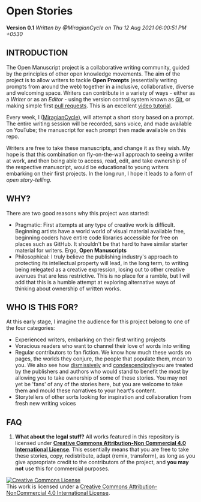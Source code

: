 # Open Stories 
**Version 0.1** 
*Written by @MiragianCycle on Thu 12 Aug 2021 06:00:51 PM +0530*

## INTRODUCTION
The Open Manuscript project is a collaborative writing community, guided by the principles of other open knowledge movements. The aim of the project is to allow writers to tackle **Open Prompts** (essentially writing prompts from around the web) together in a inclusive, collaborative, diverse and welcoming space. Writers can contribute in a variety of ways - either as a *Writer* or as an *Editor* - using the version control system known as [Git](https://git-scm.com/), or making simple first [pull requests](https://www.firsttimersonly.com/). This is an excellent [video tutorial](https://www.youtube.com/watch?v=rgbCcBNZcdQ).

Every week, I ([MiragianCycle](https://theena.net/)), will attempt a short story based on a prompt. The entire writing session will be recorded, sans voice, and made available on YouTube; the manuscript for each prompt then made available on this repo. 

Writers are free to take these manuscripts, and change it as they wish. My hope is that this combination on fly-on-the-wall approach to seeing a writer at work, and then being able to access, read, edit, and take ownership of the respective manuscript, would be educational to young writers embarking on their first projects. In the long run, I hope it leads to a form of *open story-telling*.  

## WHY? 

There are two good reasons why this project was started: 

- Pragmatic: First attempts at any type of creative work is difficult. Beginning artists have a world world of visual material available free, beginning coders have entire code libraries accessible for free on places such as GitHub. It shouldn't be that hard to have similar starter material for writers. Ergo, **Open Manuscripts** 
- Philosophical: I truly believe the publishing industry's approach to protecting its intellectual property will lead, in the long term, to writing being relegated as a creative expression, losing out to other creative avenues that are less restrictive. This is no place for a ramble, but I will add that this is a humble attempt at exploring alternative ways of thinking about ownership of written works. 


## WHO IS THIS FOR? 

At this early stage, I imagine the audience for this project belong to one of the four categories: 

- Experienced writers, embarking on their first writing projects 
- Voracious readers who want to channel their love of words into writing 
- Regular contributors to fan fiction. We know how much these words on pages, the worlds they conjure, the people that populate them, mean to you. We also see how [dismissively](https://winteriscoming.net/2019/11/10/george-rr-martin-fanfiction-explanation/) and [condescendingly](https://www.forbes.com/sites/hayleycuccinello/2017/02/10/fifty-shades-of-green-how-fanfiction-went-from-dirty-little-secret-to-money-machine/?sh=1be5a002264c)you are treated by the publishers and authors who would stand to benefit the most by allowing you to take ownership of some of these stories. You may not yet be 'fans' of any of the stories here, but you are welcome to take them and mould these narratives to your heart's content. 
- Storytellers of other sorts looking for inspiration and collaboration from fresh new writing voices 

## FAQ

1. **What about the legal stuff?** 
All works featured in this repository is licensed under [**Creative Commons Attribution-Non Commercial 4.0 International License**](https://creativecommons.org/licenses/by-nc/4.0/). This essentially means that you are free to take these stories, copy, redistribute, adapt (remix, transform), as long as you give appropriate credit to the contributors of the project, and **you may not** use this for commercial purposes.



<a rel="license" href="http://creativecommons.org/licenses/by-nc/4.0/"><img alt="Creative Commons License" style="border-width:0" src="https://i.creativecommons.org/l/by-nc/4.0/80x15.png" /></a><br />This work is licensed under a <a rel="license" href="http://creativecommons.org/licenses/by-nc/4.0/">Creative Commons Attribution-NonCommercial 4.0 International License</a>.
